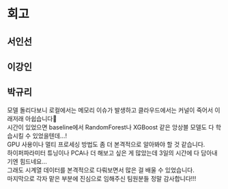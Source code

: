 # 회고  
## 서인선  

## 이강인  

## 박규리  
모델 돌리다보니 로컬에서는 메모리 이슈가 발생하고 클라우드에서는 커널이 죽어서 이래저래 아쉽습니다🥲  
시간이 있었으면 baseline에서 RandomForest나 XGBoost 같은 앙상블 모델도 다 학습시킬 수 있었을텐데...!  
GPU 사용이나 멀티 프로세싱 방법도 좀 더 본격적으로 알아봐야 할 것 같습니다.  
하이퍼파라미터 튜닝이나 PCA나 더 해보고 싶은 게 많았는데 3일의 시간에 다 담아내기엔 힘드네요...  
그래도 시계열 데이터를 본격적으로 다뤄보면서 많은 걸 배울 수 있었습니다.  
마지막으로 각자 맡은 부분에 진심으로 임해주신 팀원분들 정말 감사합니다!!!
